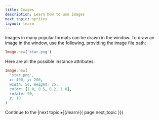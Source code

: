 ```yaml
---
title: Images
description: Learn how to use images
next_topic: sprites
layout: learn
---
```


Images in many popular formats can be drawn in the window. To draw an image in the window, use the following, providing the image file path:

```ruby
Image.new('star.png')
```

Here are all the possible instance attributes:

```ruby
Image.new(
  'star.png',
  x: 400, y: 200,
  width: 50, height: 25,
  color: [1.0, 0.5, 0.2, 1.0],
  rotate: 90,
  z: 10
)
```

Continue to the [next topic ▸](/learn/{{ page.next_topic }})
